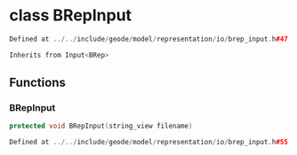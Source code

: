 # class BRepInput

```cpp
Defined at ../../include/geode/model/representation/io/brep_input.h#47
```

```cpp
Inherits from Input<BRep>
```



## Functions

### BRepInput

```cpp
protected void BRepInput(string_view filename)
```

```cpp
Defined at ../../include/geode/model/representation/io/brep_input.h#55
```



